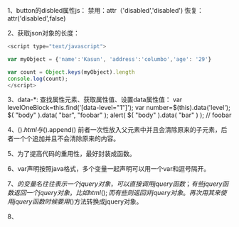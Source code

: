 1、button的disbled属性js：
      禁用：attr（'disabled','disabled')
      恢复：attr('disabled',false)
      
2、获取json对象的长度：
```js
<script type="text/javascript">

var myObject = {'name':'Kasun', 'address':'columbo','age': '29'}

var count = Object.keys(myObject).length
console.log(count);
</script>
```
3、data-*:
查找属性元素、获取属性值、设置data属性值：
var levelOneBlock=this.find('[data-level="1"]');
var number=$(this).data('level');
$( "body" ).data( "bar", "foobar" );
alert( $( "body" ).data( "bar" ) ); // foobar

4、$().html与$().append()
     前者一次性放入父元素中并且会清除原来的子元素，后者一个个追加并且不会清除原来的内容。

5、为了提高代码的重用性，最好封装成函数。

6、var声明按照java格式，多个变量一起声明可以用一个var和逗号隔开。

7、$的变量名往往表示一个jquery对象，可以直接调用jquery函数；有些jquery函数返回一个jquery对象，比如html();而有些则返回非jquery对象。再次用其来使用jquery函数时候要用$()方法转换成jquery对象。

8、

